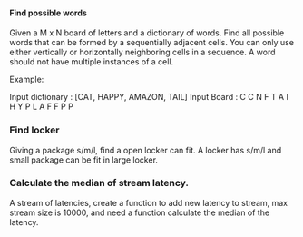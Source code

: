 #### Find possible words
Given a M x N board of letters and a dictionary of words. Find all possible words that can be formed by a sequentially adjacent cells.
You can only use either vertically or horizontally neighboring cells in a sequence.
A word should not have multiple instances of a cell.

Example:

Input dictionary : [CAT, HAPPY, AMAZON, TAIL]
Input Board :
C C N F
T A I H
Y P L A
F F P P



### Find locker
Giving a package s/m/l, find a open locker can fit. A locker has s/m/l and small package can be fit in large locker.





### Calculate the median of stream latency. 
A stream of latencies, create a function to add new latency to stream, max stream size is 10000, and need a function calculate the median of the latency. 
